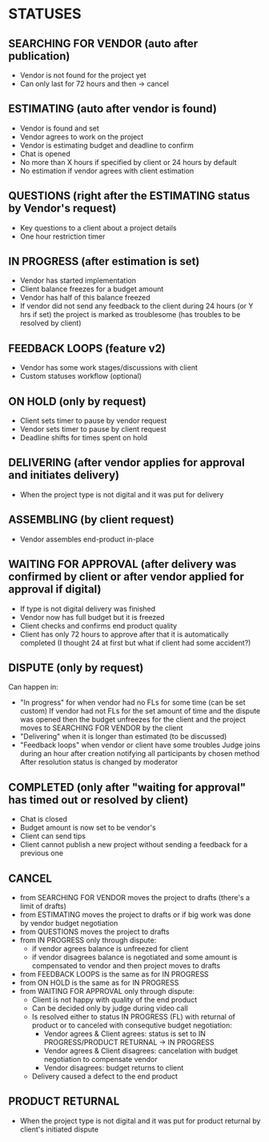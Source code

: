 # STATUSES

## SEARCHING FOR VENDOR (auto after publication)
- Vendor is not found for the project yet
- Can only last for 72 hours and then -> cancel

## ESTIMATING (auto after vendor is found)
- Vendor is found and set
- Vendor agrees to work on the project
- Vendor is estimating budget and deadline to confirm
- Chat is opened
- No more than X hours if specified by client or 24 hours by default
- No estimation if vendor agrees with client estimation

## QUESTIONS (right after the ESTIMATING status by Vendor's request)
- Key questions to a client about a project details
- One hour restriction timer

## IN PROGRESS (after estimation is set)
- Vendor has started implementation
- Client balance freezes for a budget amount
- Vendor has half of this balance freezed
- If vendor did not send any feedback to the client during 24 hours (or Y hrs if set) the project is marked as troublesome (has troubles to be resolved by client)

## FEEDBACK LOOPS (feature v2)
- Vendor has some work stages/discussions with client
- Custom statuses workflow (optional)

## ON HOLD (only by request)
- Client sets timer to pause by vendor request
- Vendor sets timer to pause by client request
- Deadline shifts for times spent on hold

## DELIVERING (after vendor applies for approval and initiates delivery)
- When the project type is not digital and it was put for delivery

## ASSEMBLING (by client request)
- Vendor assembles end-product in-place

## WAITING FOR APPROVAL (after delivery was confirmed by client or after vendor applied for approval if digital)
- If type is not digital delivery was finished
- Vendor now has full budget but it is freezed
- Client checks and confirms end product quality
- Client has only 72 hours to approve after that it is automatically completed
  (I thought 24 at first but what if client had some accident?)

## DISPUTE (only by request)
Can happen in:
- "In progress" for when vendor had no FLs for some time (can be set custom)
If vendor had not FLs for the set amount of time and the dispute was opened then the budget unfreezes for the client and the project moves to SEARCHING FOR VENDOR by the client
- "Delivering" when it is longer than estimated (to be discussed)
- "Feedback loops" when vendor or client have some troubles
Judge joins during an hour after creation notifying all participants by chosen method
After resolution status is changed by moderator

## COMPLETED (only after "waiting for approval" has timed out or resolved by client)
- Chat is closed
- Budget amount is now set to be vendor's
- Client can send tips
- Client cannot publish a new project without sending a feedback for a previous one

## CANCEL
- from SEARCHING FOR VENDOR moves the project to drafts (there's a limit of drafts)
- from ESTIMATING moves the project to drafts or if big work was done by vendor budget negotiation
- from QUESTIONS moves the project to drafts
- from IN PROGRESS only through dispute:
    - if vendor agrees balance is unfreezed for client
    - if vendor disagrees balance is negotiated and some amount is compensated to vendor and then project moves to drafts
- from FEEDBACK LOOPS is the same as for IN PROGRESS
- from ON HOLD is the same as for IN PROGRESS
- from WAITING FOR APPROVAL only through dispute:
    - Client is not happy with quality of the end product
    - Can be decided only by judge during video call
    - Is resolved either to status IN PROGRESS (FL) with returnal of product or to canceled with consequtive budget negotiation:
      - Vendor agrees & Client agrees: status is set to IN PROGRESS/PRODUCT RETURNAL -> IN PROGRESS
      - Vendor agrees & Client disagrees: cancelation with budget negotiation to compensate vendor
      - Vendor disagrees: budget returns to client
    - Delivery caused a defect to the end product

## PRODUCT RETURNAL
- When the project type is not digital and it was put for product returnal by client's initiated dispute
